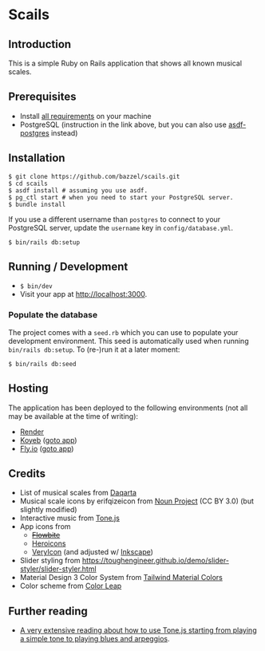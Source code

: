 # Scails

## Introduction

This is a simple Ruby on Rails application that shows all known musical scales.

## Prerequisites

- Install [all requirements](https://gorails.com/setup/macos/14-sonoma) on your machine
- PostgreSQL (instruction in the link above, but you can also use [asdf-postgres](https://github.com/smashedtoatoms/asdf-postgres) instead)

## Installation

```
$ git clone https://github.com/bazzel/scails.git
$ cd scails
$ asdf install # assuming you use asdf.
$ pg_ctl start # when you need to start your PostgreSQL server.
$ bundle install
```

If you use a different username than `postgres` to connect to your PostgreSQL server, update the `username` key in `config/database.yml`.

```
$ bin/rails db:setup
```

## Running / Development

- `$ bin/dev`
- Visit your app at [http://localhost:3000](http://localhost:3000).

### Populate the database

The project comes with a `seed.rb` which you can use to populate your development environment. This seed is automatically used when running `bin/rails db:setup`. To (re-)run it at a later moment:

`$ bin/rails db:seed`

## Hosting

The application has been deployed to the following environments (not all may be available at the time of writing):

- [Render](https://render.com/)
- [Koyeb](https://www.koyeb.com/) ([goto app](https://injured-ophelie-patrickbaselier.koyeb.app/))
- [Fly.io](https://fly.io/) ([goto app](https://scails-fragrant-forest-7349.fly.dev))

## Credits

- List of musical scales from [Daqarta](https://www.daqarta.com/dw_ss0a.htm)
- Musical scale icons by erifqizeicon from [Noun Project](https://thenounproject.com/browse/icons/term/musical-scale/) (CC BY 3.0) (but slightly modified)
- Interactive music from [Tone.js](https://tonejs.github.io/)
- App icons from
  - ~~[Flowbite](https://flowbite.com/icons/)~~
  - [Heroicons](https://heroicons.com/)
  - [VeryIcon](https://www.veryicon.com/icons/object/material_design_icons/) (and adjusted w/ [Inkscape](https://inkscape.org/))
- Slider styling from https://toughengineer.github.io/demo/slider-styler/slider-styler.html
- Material Design 3 Color System from [Tailwind Material Colors](https://tailwind-material-colors-docs.vercel.app/)
- Color scheme from [Color Leap](https://colorleap.app/time/1950)

## Further reading

- [A very extensive reading about how to use Tone.js starting from playing a simple tone to playing blues and arpeggios](https://www.guitarland.com/MusicTheoryWithToneJS/TonejsSetup.html).
